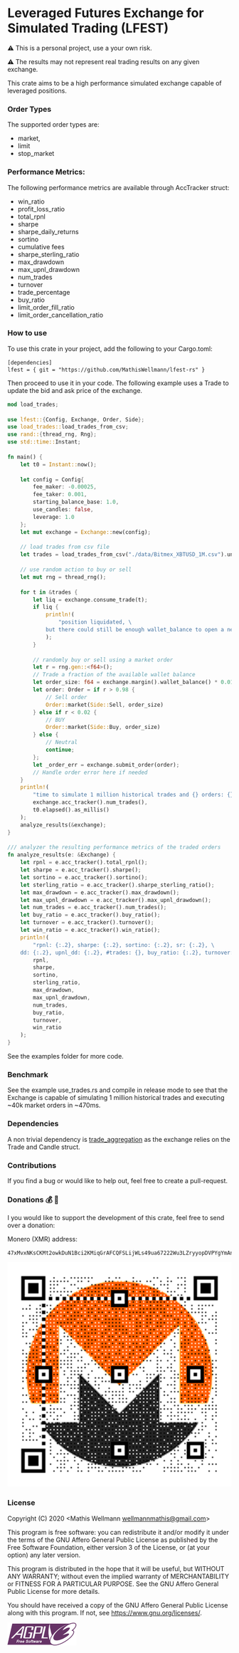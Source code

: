 # Leveraged Futures Exchange for Simulated Trading (LFEST)
:warning: This is a personal project, use a your own risk. 

:warning: The results may not represent real trading results on any given exchange. 

This crate aims to be a high performance simulated exchange capable of leveraged positions.

### Order Types
The supported order types are:
- market,
- limit
- stop_market

### Performance Metrics:
The following performance metrics are available through AccTracker struct:
- win_ratio
- profit_loss_ratio
- total_rpnl
- sharpe
- sharpe_daily_returns
- sortino
- cumulative fees
- sharpe_sterling_ratio
- max_drawdown
- max_upnl_drawdown
- num_trades
- turnover
- trade_percentage
- buy_ratio
- limit_order_fill_ratio
- limit_order_cancellation_ratio

### How to use
To use this crate in your project, add the following to your Cargo.toml:
```
[dependencies]
lfest = { git = "https://github.com/MathisWellmann/lfest-rs" }
```

Then proceed to use it in your code.
The following example uses a Trade to update the bid and ask price of the exchange.

```rust
mod load_trades;

use lfest::{Config, Exchange, Order, Side};
use load_trades::load_trades_from_csv;
use rand::{thread_rng, Rng};
use std::time::Instant;

fn main() {
    let t0 = Instant::now();

    let config = Config{
        fee_maker: -0.00025,
        fee_taker: 0.001,
        starting_balance_base: 1.0,
        use_candles: false,
        leverage: 1.0
    };
    let mut exchange = Exchange::new(config);

    // load trades from csv file
    let trades = load_trades_from_csv("./data/Bitmex_XBTUSD_1M.csv").unwrap();

    // use random action to buy or sell
    let mut rng = thread_rng();

    for t in &trades {
        let liq = exchange.consume_trade(t);
        if liq {
            println!(
                "position liquidated, \
            but there could still be enough wallet_balance to open a new position"
            );
        }

        // randomly buy or sell using a market order
        let r = rng.gen::<f64>();
        // Trade a fraction of the available wallet balance
        let order_size: f64 = exchange.margin().wallet_balance() * 0.01;
        let order: Order = if r > 0.98 {
            // Sell order
            Order::market(Side::Sell, order_size)
        } else if r < 0.02 {
            // BUY
            Order::market(Side::Buy, order_size)
        } else {
            // Neutral
            continue;
        };
        let _order_err = exchange.submit_order(order);
        // Handle order error here if needed
    }
    println!(
        "time to simulate 1 million historical trades and {} orders: {}ms",
        exchange.acc_tracker().num_trades(),
        t0.elapsed().as_millis()
    );
    analyze_results(&exchange);
}

/// analyzer the resulting performance metrics of the traded orders
fn analyze_results(e: &Exchange) {
    let rpnl = e.acc_tracker().total_rpnl();
    let sharpe = e.acc_tracker().sharpe();
    let sortino = e.acc_tracker().sortino();
    let sterling_ratio = e.acc_tracker().sharpe_sterling_ratio();
    let max_drawdown = e.acc_tracker().max_drawdown();
    let max_upnl_drawdown = e.acc_tracker().max_upnl_drawdown();
    let num_trades = e.acc_tracker().num_trades();
    let buy_ratio = e.acc_tracker().buy_ratio();
    let turnover = e.acc_tracker().turnover();
    let win_ratio = e.acc_tracker().win_ratio();
    println!(
        "rpnl: {:.2}, sharpe: {:.2}, sortino: {:.2}, sr: {:.2}, \
    dd: {:.2}, upnl_dd: {:.2}, #trades: {}, buy_ratio: {:.2}, turnover: {}, win_ratio: {}",
        rpnl,
        sharpe,
        sortino,
        sterling_ratio,
        max_drawdown,
        max_upnl_drawdown,
        num_trades,
        buy_ratio,
        turnover,
        win_ratio
    );
}

```
See the examples folder for more code.

### Benchmark
See the example use_trades.rs and compile in release mode to see that the Exchange
is capable of simulating 1 million historical trades and executing ~40k market orders in ~470ms.

### Dependencies
A non trivial dependency is [trade_aggregation](https://github.com/MathisWellmann/) 
as the exchange relies on the Trade and Candle struct.

### Contributions
If you find a bug or would like to help out, feel free to create a pull-request.

### Donations :moneybag: :money_with_wings:
I you would like to support the development of this crate, feel free to send over a donation:

Monero (XMR) address:
```plain
47xMvxNKsCKMt2owkDuN1Bci2KMiqGrAFCQFSLijWLs49ua67222Wu3LZryyopDVPYgYmAnYkSZSz9ZW2buaDwdyKTWGwwb
```

![monero](img/monero_donations_qrcode.png)

### License
Copyright (C) 2020  <Mathis Wellmann wellmannmathis@gmail.com>

This program is free software: you can redistribute it and/or modify
it under the terms of the GNU Affero General Public License as published by
the Free Software Foundation, either version 3 of the License, or
(at your option) any later version.

This program is distributed in the hope that it will be useful,
but WITHOUT ANY WARRANTY; without even the implied warranty of
MERCHANTABILITY or FITNESS FOR A PARTICULAR PURPOSE.  See the
GNU Affero General Public License for more details.

You should have received a copy of the GNU Affero General Public License
along with this program.  If not, see <https://www.gnu.org/licenses/>.

![GNU AGPLv3](img/agplv3.png)
